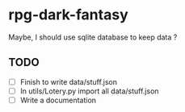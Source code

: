 # rpg-dark-fantasy

Maybe, I should use sqlite database to keep data ?

## TODO
- [ ] Finish to write data/stuff.json
- [ ] In utils/Lotery.py import all data/stuff.json
- [ ] Write a documentation
